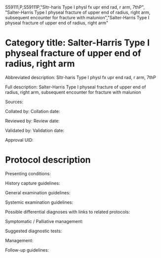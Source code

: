 S59111,P,S59111P,"Sltr-haris Type I physl fx upr end rad, r arm, 7thP", "Salter-Harris Type I physeal fracture of upper end of radius, right arm, subsequent encounter for fracture with malunion","Salter-Harris Type I physeal fracture of upper end of radius, right arm"
# Category title: Salter-Harris Type I physeal fracture of upper end of radius, right arm

Abbreviated description: Sltr-haris Type I physl fx upr end rad, r arm, 7thP

Full description: Salter-Harris Type I physeal fracture of upper end of radius, right arm, subsequent encounter for fracture with malunion

Sources:

Collated by:
Collation date:

Reviewed by:
Review date:

Validated by:
Validation date:

Approval UID:

# Protocol description

Presenting conditions:

History capture guidelines:

General examination guidelines:

Systemic examination guidelines:

Possible differential diagnoses with links to related protocols:

Symptomatic / Palliative management:

Suggested diagnostic tests:

Management:

Follow-up guidelines:

